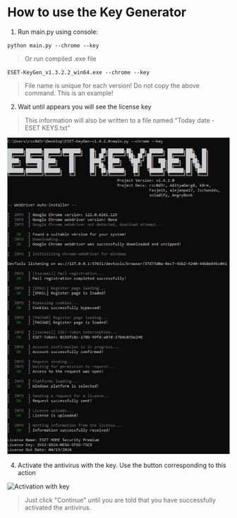 # How to use the Key Generator

1. Run main.py using console:
```
python main.py --chrome --key
```

> Or run compiled .exe file
```
ESET-KeyGen_v1.3.2.2_win64.exe --chrome --key
```
> File name is unique for each version! Do not copy the above command. This is an example!

2. Wait until appears you will see the license key 

> This information will also be written to a file named "Today date - ESET KEYS.txt"
> 
![Windows](https://github.com/rzc0d3r/ESET-KeyGen/blob/main/img/key_run_win.png)

4. Activate the antivirus with the key. Use the button corresponding to this action

![Activation with key](https://github.com/rzc0d3r/ESET-KeyGen/blob/main/img/activation_with_key.png)

> Just click "Continue" until you are told that you have successfully activated the antivirus.
